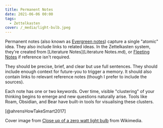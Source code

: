 ```yaml
---
title: Permanent Notes
date: 2021-06-06 00:00
tags:
  - Zettelkasten
cover: /_media/light-bulb.jpeg
---
```


Permanent notes (also known as [Evergreen notes](https://notes.andymatuschak.org/Evergreen_notes)) capture a single "atomic" idea. They also include links to related ideas. In the Zettelkasten system, they're created from [Literature Notes](Literature Notes.md), or [Fleeting Notes](fleeting-notes.md) if reference isn't required.

They should be precise, brief, and clear but use full sentences. They should include enough context for future-you to trigger a memory. It should also contain links to relevant reference notes (though I prefer to include the sources).

Each note has one or two keywords. Over time, visible "clustering" of your thinking begins to emerge and new questions naturally arise. Tools like Roam, Obsidian, and Bear have built-in tools for visualising these clusters.

[@ahrensHowTakeSmart2017]

Cover image from [Close up of a zero watt light bulb](https://commons.wikimedia.org/wiki/File:Close_up_of_a_zero_watt_light_bulb.JPG) from Wikimedia.
